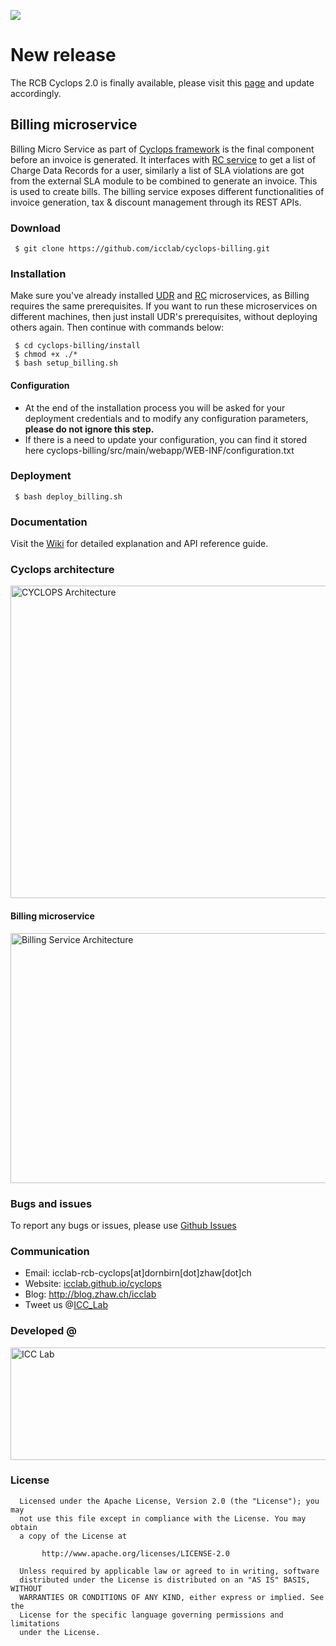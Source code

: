 <a href="http://icclab.github.io/cyclops" target="_blank"><img align="middle" src="http://icclab.github.io/cyclops/assets/images/logo_big.png"></img></a>

# New release
The RCB Cyclops 2.0 is finally available, please visit this <a href="https://github.com/icclab/cyclops">page</a> and update accordingly.

## Billing microservice
Billing Micro Service as part of <a href="http://icclab.github.io/cyclops">Cyclops framework</a> is the final component before an invoice is generated. It interfaces with <a href="https://github.com/icclab/cyclops-rc">RC service</a> to get a list of Charge Data Records for a user, similarly a list of SLA violations are got from the external SLA module to be combined to generate an invoice. This is used to create bills. The billing service exposes different functionalities of invoice generation, tax & discount management through its REST APIs. 

### Download
     $ git clone https://github.com/icclab/cyclops-billing.git
### Installation
Make sure you've already installed <a href="https://github.com/icclab/cyclops-udr" target="_blank">UDR</a> and <a href="https://github.com/icclab/cyclops-rc" target="_blank">RC</a> microservices, as Billing requires the same prerequisites. If you want to run these microservices on different machines, then just install UDR's prerequisites, without deploying others again. Then continue with commands below:

     $ cd cyclops-billing/install
     $ chmod +x ./*
     $ bash setup_billing.sh

#### Configuration
 * At the end of the installation process you will be asked for your deployment credentials and to modify any configuration parameters, **please do not ignore this step.**
 * If there is a need to update your configuration, you can find it stored here cyclops-billing/src/main/webapp/WEB-INF/configuration.txt

### Deployment
     $ bash deploy_billing.sh

### Documentation
  Visit the <a href="https://github.com/icclab/cyclops-billing/wiki">Wiki</a> for detailed explanation and API reference guide.

### Cyclops architecture
<img align="middle" src="http://blog.zhaw.ch/icclab/files/2013/05/overall_architecture.png" alt="CYCLOPS Architecture" height="500" width="600"></img>

#### Billing microservice
<img align="middle" src="http://icclab.github.io/cyclops/assets/images/architecture/billing.png" alt="Billing Service Architecture" height="400" width="700"></img>

### Bugs and issues
  To report any bugs or issues, please use <a href="https://github.com/icclab/cyclops-billing/issues">Github Issues</a>
  
### Communication
  * Email: icclab-rcb-cyclops[at]dornbirn[dot]zhaw[dot]ch
  * Website: <a href="http://icclab.github.io/cyclops" target="_blank">icclab.github.io/cyclops</a>
  * Blog: <a href="http://blog.zhaw.ch/icclab" target="_blank">http://blog.zhaw.ch/icclab</a>
  * Tweet us @<a href="https://twitter.com/ICC_Lab">ICC_Lab</a>
   
### Developed @
<img src="http://blog.zhaw.ch/icclab/files/2014/04/icclab_logo.png" alt="ICC Lab" height="180" width="620"></img>

### License
 
      Licensed under the Apache License, Version 2.0 (the "License"); you may
      not use this file except in compliance with the License. You may obtain
      a copy of the License at
 
           http://www.apache.org/licenses/LICENSE-2.0
 
      Unless required by applicable law or agreed to in writing, software
      distributed under the License is distributed on an "AS IS" BASIS, WITHOUT
      WARRANTIES OR CONDITIONS OF ANY KIND, either express or implied. See the
      License for the specific language governing permissions and limitations
      under the License.